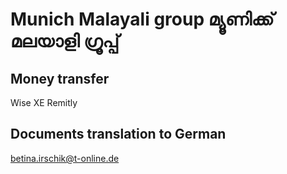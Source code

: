 # Munich Malayali group മ്യൂണിക്ക് മലയാളി ഗ്രൂപ്പ്

## Money transfer 
Wise
XE 
Remitly 

## Documents translation to German 
betina.irschik@t-online.de




